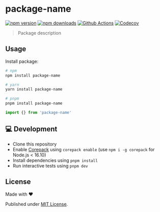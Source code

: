 # package-name

[![npm version][npm-version-src]][npm-version-href]
[![npm downloads][npm-downloads-src]][npm-downloads-href]
[![Github Actions][github-actions-src]][github-actions-href]
[![Codecov][codecov-src]][codecov-href]

> Package description

## Usage

Install package:

```sh
# npm
npm install package-name

# yarn
yarn install package-name

# pnpm
pnpm install package-name
```

```js
import {} from 'package-name'
```

## 💻 Development

- Clone this repository
- Enable [Corepack](https://github.com/nodejs/corepack) using `corepack enable` (use `npm i -g corepack` for Node.js < 16.10)
- Install dependencies using `pnpm install`
- Run interactive tests using `pnpm dev`

## License

Made with ❤️

Published under [MIT License](./LICENCE).

<!-- Badges -->

[npm-version-src]: https://img.shields.io/npm/v/package-name?style=flat-square
[npm-version-href]: https://npmjs.com/package/package-name
[npm-downloads-src]: https://img.shields.io/npm/dm/package-name?style=flat-square
[npm-downloads-href]: https://npmjs.com/package/package-name
[github-actions-src]: https://img.shields.io/github/workflow/status/unjs/package-name/ci/main?style=flat-square
[github-actions-href]: https://github.com/unjs/package-name/actions?query=workflow%3Aci
[codecov-src]: https://img.shields.io/codecov/c/gh/unjs/package-name/main?style=flat-square
[codecov-href]: https://codecov.io/gh/unjs/package-name
